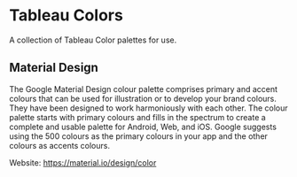 # Tableau Colors

A collection of Tableau Color palettes for use.

## Material Design

The Google Material Design colour palette comprises primary and accent colours that can be used for illustration or to develop your brand colours. They have been designed to work harmoniously with each other. The colour palette starts with primary colours and fills in the spectrum to create a complete and usable palette for Android, Web, and iOS. Google suggests using the 500 colours as the primary colours in your app and the other colours as accents colours.

Website: https://material.io/design/color